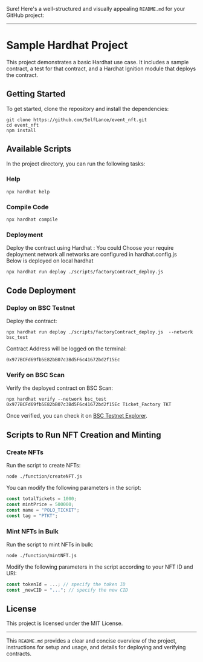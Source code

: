 Sure! Here's a well-structured and visually appealing `README.md` for your GitHub project:

---

# Sample Hardhat Project

This project demonstrates a basic Hardhat use case. It includes a sample contract, a test for that contract, and a Hardhat Ignition module that deploys the contract.

## Getting Started

To get started, clone the repository and install the dependencies:

```shell
git clone https://github.com/SelfLance/event_nft.git
cd event_nft
npm install
```

## Available Scripts

In the project directory, you can run the following tasks:

### Help

```shell
npx hardhat help
```
### Compile Code
```shell
npx hardhat compile
```

### Deployment

Deploy the contract using Hardhat :
You could Choose your require deployment network all networks are configured in hardhat.config.js  
Below is deployed on local hardhat

```shell
npx hardhat run deploy ./scripts/factoryContract_deploy.js 
```

## Code Deployment

### Deploy on BSC Testnet

Deploy the contract:

```shell
npx hardhat run deploy ./scripts/factoryContract_deploy.js  --network bsc_test
```

Contract Address will be logged on the terminal:

```
0x977BCFd69fb5E82bB07c3Bd5F6c41672bd2f15Ec
```

### Verify on BSC Scan

Verify the deployed contract on BSC Scan:

```shell
npx hardhat verify --network bsc_test 0x977BCFd69fb5E82bB07c3Bd5F6c41672bd2f15Ec Ticket_Factory TKT
```

Once verified, you can check it on [BSC Testnet Explorer](https://testnet.bscscan.com/address/0x977BCFd69fb5E82bB07c3Bd5F6c41672bd2f15Ec#code).

## Scripts to Run NFT Creation and Minting

### Create NFTs

Run the script to create NFTs:

```shell
node ./function/createNFT.js
```

You can modify the following parameters in the script:

```javascript
const totalTickets = 1000;
const mintPrice = 500000;
const name = "POLO_TICKET";
const tag = "PTKT";
```

### Mint NFTs in Bulk

Run the script to mint NFTs in bulk:

```shell
node ./function/mintNFT.js
```

Modify the following parameters in the script according to your NFT ID and URI:

```javascript
const tokenId = ...; // specify the token ID
const _newCID = "..."; // specify the new CID
```

## License

This project is licensed under the MIT License.

---

This `README.md` provides a clear and concise overview of the project, instructions for setup and usage, and details for deploying and verifying contracts.